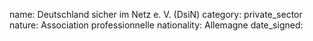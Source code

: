 name: Deutschland sicher im Netz e. V. (DsiN)
category: private_sector
nature:  Association professionnelle 
nationality: Allemagne
date_signed:
    